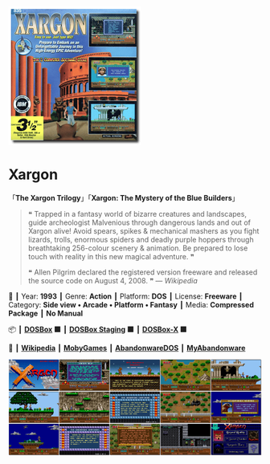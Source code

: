 ![](Thumbnail.png 'application-thumbnail')

# Xargon

「**The Xargon Trilogy**」「**Xargon: The Mystery of the Blue Builders**」

> ❝ Trapped in a fantasy world of bizarre creatures and landscapes, guide archeologist Malvenious through dangerous lands and out of Xargon alive! Avoid spears, spikes & mechanical mashers as you fight lizards, trolls, enormous spiders and deadly purple hoppers through breathtaking 256-colour scenery & animation. Be prepared to lose touch with reality in this new magical adventure. ❞
>
> ❝ Allen Pilgrim declared the registered version freeware and released the source code on August 4, 2008. ❞ — *Wikipedia*
>

📌 ┃ Year: **1993** ┃ Genre: **Action** ┃ Platform: **DOS** ┃ License: **Freeware** ┃ Category: **Side view • Arcade • Platform • Fantasy** ┃ Media: **Compressed Package** ┃ **No Manual** 

📦 ┃ **[DOSBox](https://www.dosbox.com/) 🟩** ┃ **[DOSBox Staging](https://dosbox-staging.github.io/) 🟩** ┃ **[DOSBox-X](https://dosbox-x.com/) 🟩** 

📎 ┃ **[Wikipedia](https://en.wikipedia.org/wiki/Xargon)** ┃ **[MobyGames](https://www.mobygames.com/game/1057/xargon/)** ┃ **[AbandonwareDOS](https://www.abandonwaredos.com/abandonware-game.php?abandonware=Xargon&gid=2905)** ┃ **[MyAbandonware](https://www.myabandonware.com/game/xargon-21c)** 

![](Montage.png 'Xargon')

